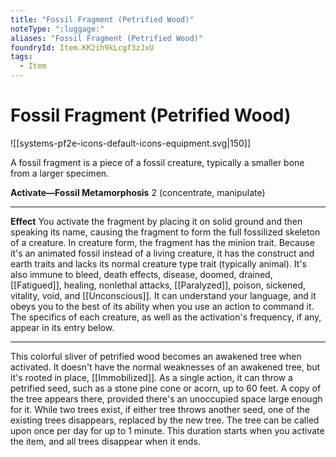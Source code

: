 ```yaml
---
title: "Fossil Fragment (Petrified Wood)"
noteType: ":luggage:"
aliases: "Fossil Fragment (Petrified Wood)"
foundryId: Item.KK2ih9kLcgf3zJxU
tags:
  - Item
---
```


# Fossil Fragment (Petrified Wood)
![[systems-pf2e-icons-default-icons-equipment.svg|150]]

A fossil fragment is a piece of a fossil creature, typically a smaller bone from a larger specimen.

**Activate—Fossil Metamorphosis** 2 (concentrate, manipulate)

* * *

**Effect** You activate the fragment by placing it on solid ground and then speaking its name, causing the fragment to form the full fossilized skeleton of a creature. In creature form, the fragment has the minion trait. Because it's an animated fossil instead of a living creature, it has the construct and earth traits and lacks its normal creature type trait (typically animal). It's also immune to bleed, death effects, disease, doomed, drained, [[Fatigued]], healing, nonlethal attacks, [[Paralyzed]], poison, sickened, vitality, void, and [[Unconscious]]. It can understand your language, and it obeys you to the best of its ability when you use an action to command it. The specifics of each creature, as well as the activation's frequency, if any, appear in its entry below.

* * *

This colorful sliver of petrified wood becomes an awakened tree when activated. It doesn't have the normal weaknesses of an awakened tree, but it's rooted in place, [[Immobilized]]. As a single action, it can throw a petrified seed, such as a stone pine cone or acorn, up to 60 feet. A copy of the tree appears there, provided there's an unoccupied space large enough for it. While two trees exist, if either tree throws another seed, one of the existing trees disappears, replaced by the new tree. The tree can be called upon once per day for up to 1 minute. This duration starts when you activate the item, and all trees disappear when it ends.
